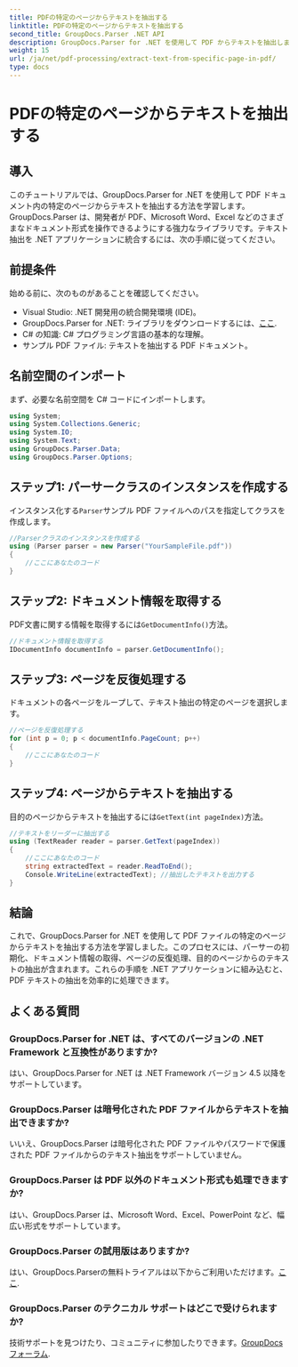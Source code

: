 ```yaml
---
title: PDFの特定のページからテキストを抽出する
linktitle: PDFの特定のページからテキストを抽出する
second_title: GroupDocs.Parser .NET API
description: GroupDocs.Parser for .NET を使用して PDF からテキストを抽出します。この強力なライブラリを使用して、特定のページ コンテンツを簡単に取得できます。
weight: 15
url: /ja/net/pdf-processing/extract-text-from-specific-page-in-pdf/
type: docs
---
```

# PDFの特定のページからテキストを抽出する

## 導入
このチュートリアルでは、GroupDocs.Parser for .NET を使用して PDF ドキュメント内の特定のページからテキストを抽出する方法を学習します。GroupDocs.Parser は、開発者が PDF、Microsoft Word、Excel などのさまざまなドキュメント形式を操作できるようにする強力なライブラリです。テキスト抽出を .NET アプリケーションに統合するには、次の手順に従ってください。
## 前提条件
始める前に、次のものがあることを確認してください。
- Visual Studio: .NET 開発用の統合開発環境 (IDE)。
-  GroupDocs.Parser for .NET: ライブラリをダウンロードするには、[ここ](https://releases.groupdocs.com/parser/net/).
- C# の知識: C# プログラミング言語の基本的な理解。
- サンプル PDF ファイル: テキストを抽出する PDF ドキュメント。

## 名前空間のインポート
まず、必要な名前空間を C# コードにインポートします。
```csharp
using System;
using System.Collections.Generic;
using System.IO;
using System.Text;
using GroupDocs.Parser.Data;
using GroupDocs.Parser.Options;
```
## ステップ1: パーサークラスのインスタンスを作成する
インスタンス化する`Parser`サンプル PDF ファイルへのパスを指定してクラスを作成します。
```csharp
//Parserクラスのインスタンスを作成する
using (Parser parser = new Parser("YourSampleFile.pdf"))
{
    //ここにあなたのコード
}
```
## ステップ2: ドキュメント情報を取得する
PDF文書に関する情報を取得するには`GetDocumentInfo()`方法。
```csharp
//ドキュメント情報を取得する
IDocumentInfo documentInfo = parser.GetDocumentInfo();
```
## ステップ3: ページを反復処理する
ドキュメントの各ページをループして、テキスト抽出の特定のページを選択します。
```csharp
//ページを反復処理する
for (int p = 0; p < documentInfo.PageCount; p++)
{
    //ここにあなたのコード
}
```
## ステップ4: ページからテキストを抽出する
目的のページからテキストを抽出するには`GetText(int pageIndex)`方法。
```csharp
//テキストをリーダーに抽出する
using (TextReader reader = parser.GetText(pageIndex))
{
    //ここにあなたのコード
    string extractedText = reader.ReadToEnd();
    Console.WriteLine(extractedText); //抽出したテキストを出力する
}
```

## 結論
これで、GroupDocs.Parser for .NET を使用して PDF ファイルの特定のページからテキストを抽出する方法を学習しました。このプロセスには、パーサーの初期化、ドキュメント情報の取得、ページの反復処理、目的のページからのテキストの抽出が含まれます。これらの手順を .NET アプリケーションに組み込むと、PDF テキストの抽出を効率的に処理できます。

## よくある質問
### GroupDocs.Parser for .NET は、すべてのバージョンの .NET Framework と互換性がありますか?
はい、GroupDocs.Parser for .NET は .NET Framework バージョン 4.5 以降をサポートしています。
### GroupDocs.Parser は暗号化された PDF ファイルからテキストを抽出できますか?
いいえ、GroupDocs.Parser は暗号化された PDF ファイルやパスワードで保護された PDF ファイルからのテキスト抽出をサポートしていません。
### GroupDocs.Parser は PDF 以外のドキュメント形式も処理できますか?
はい、GroupDocs.Parser は、Microsoft Word、Excel、PowerPoint など、幅広い形式をサポートしています。
### GroupDocs.Parser の試用版はありますか?
はい、GroupDocs.Parserの無料トライアルは以下からご利用いただけます。[ここ](https://releases.groupdocs.com/).
### GroupDocs.Parser のテクニカル サポートはどこで受けられますか?
技術サポートを見つけたり、コミュニティに参加したりできます。[GroupDocs フォーラム](https://forum.groupdocs.com/c/parser/17).